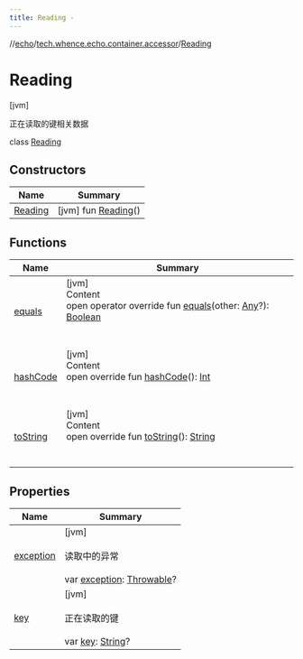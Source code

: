 ```yaml
---
title: Reading -
---
```

//[echo](../../index.md)/[tech.whence.echo.container.accessor](../index.md)/[Reading](index.md)



# Reading  
 [jvm] 

正在读取的键相关数据

class [Reading](index.md)   


## Constructors  
  
|  Name|  Summary| 
|---|---|
| [Reading](-reading.md)|  [jvm] fun [Reading](-reading.md)()   <br>


## Functions  
  
|  Name|  Summary| 
|---|---|
| [equals](../../tech.whence.echo.webclient.response.exception/-response-unrecognized-exception/index.md#kotlin/Any/equals/#kotlin.Any?/PointingToDeclaration/)| [jvm]  <br>Content  <br>open operator override fun [equals](../../tech.whence.echo.webclient.response.exception/-response-unrecognized-exception/index.md#kotlin/Any/equals/#kotlin.Any?/PointingToDeclaration/)(other: [Any](https://kotlinlang.org/api/latest/jvm/stdlib/kotlin/-any/index.html)?): [Boolean](https://kotlinlang.org/api/latest/jvm/stdlib/kotlin/-boolean/index.html)  <br><br><br>
| [hashCode](../../tech.whence.echo.webclient.response.exception/-response-unrecognized-exception/index.md#kotlin/Any/hashCode/#/PointingToDeclaration/)| [jvm]  <br>Content  <br>open override fun [hashCode](../../tech.whence.echo.webclient.response.exception/-response-unrecognized-exception/index.md#kotlin/Any/hashCode/#/PointingToDeclaration/)(): [Int](https://kotlinlang.org/api/latest/jvm/stdlib/kotlin/-int/index.html)  <br><br><br>
| [toString](../../tech.whence.echo.webclient.response.exception/-response-unrecognized-exception/index.md#kotlin/Any/toString/#/PointingToDeclaration/)| [jvm]  <br>Content  <br>open override fun [toString](../../tech.whence.echo.webclient.response.exception/-response-unrecognized-exception/index.md#kotlin/Any/toString/#/PointingToDeclaration/)(): [String](https://kotlinlang.org/api/latest/jvm/stdlib/kotlin/-string/index.html)  <br><br><br>


## Properties  
  
|  Name|  Summary| 
|---|---|
| [exception](index.md#tech.whence.echo.container.accessor/Reading/exception/#/PointingToDeclaration/)|  [jvm] <br><br>读取中的异常<br><br>var [exception](index.md#tech.whence.echo.container.accessor/Reading/exception/#/PointingToDeclaration/): [Throwable](https://kotlinlang.org/api/latest/jvm/stdlib/kotlin/-throwable/index.html)?   <br>
| [key](index.md#tech.whence.echo.container.accessor/Reading/key/#/PointingToDeclaration/)|  [jvm] <br><br>正在读取的键<br><br>var [key](index.md#tech.whence.echo.container.accessor/Reading/key/#/PointingToDeclaration/): [String](https://kotlinlang.org/api/latest/jvm/stdlib/kotlin/-string/index.html)?   <br>

